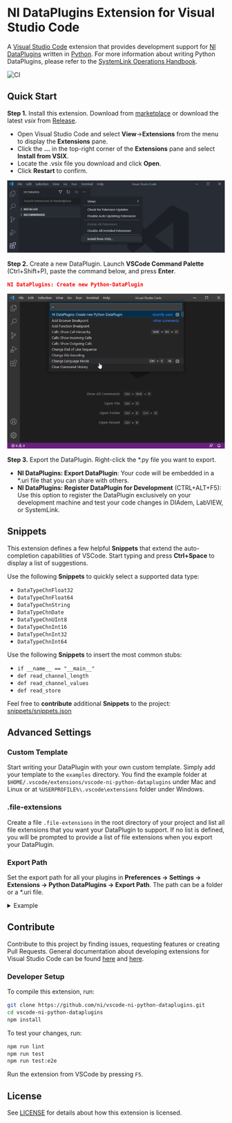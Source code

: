 # NI DataPlugins Extension for Visual Studio Code

A [Visual Studio Code](https://code.visualstudio.com/) extension that provides development support for [NI DataPlugins](https://www.ni.com/downloads/dataplugins) written in [Python](https://www.python.org). For more information about writing Python DataPlugins, please refer to the [SystemLink Operations Handbook](https://operations.systemlink.io/python-dataplugins/python-dataplugins).

![CI](https://github.com/ni/vscode-ni-python-dataplugins/workflows/CI/badge.svg)

## Quick Start

**Step 1.** Install this extension. Download from [marketplace](https://marketplace.visualstudio.com/items?itemName=ni.vscode-ni-python-dataplugins) or download the latest *vsix* from [Release](https://github.com/jschumme/vscode-ni-python-dataplugins/releases).

- Open Visual Studio Code and select __View__->__Extensions__ from the menu to display the __Extensions__ pane.
- Click the __...__ in the top-right corner of the __Extensions__ pane and select __Install from VSIX__.
- Locate the .vsix file you download and click __Open__.
- Click __Restart__ to confirm.

![Installing the extension](./docs/images/install-from-vsix.png)

**Step 2.** Create a new DataPlugin. Launch __VSCode Command Palette__ (Ctrl+Shift+P), paste the command below, and press __Enter__.

```json
NI DataPlugins: Create new Python-DataPlugin
```

![Creating a new DataPlugin](./docs/images/create-new-dataplugin.gif)

**Step 3.** Export the DataPlugin. Right-click the \*.py file you want to export.

- __NI DataPlugins: Export DataPlugin__: Your code will be embedded in a *.uri file that you can share with others.
- __NI DataPlugins: Register DataPlugin for Development__ (CTRL+ALT+F5): Use this option to register the DataPlugin exclusively on your development machine and test your code changes in DIAdem, LabVIEW, or SystemLink.

## Snippets

This extension defines a few helpful __Snippets__ that extend the auto-completion capabilities of VSCode. Start typing and press __Ctrl+Space__ to display a list of suggestions.

Use the following __Snippets__ to quickly select a supported data type:

- `DataTypeChnFloat32`
- `DataTypeChnFloat64`
- `DataTypeChnString`
- `DataTypeChnDate`
- `DataTypeChnUInt8`
- `DataTypeChnInt16`
- `DataTypeChnInt32`
- `DataTypeChnInt64`

Use the following __Snippets__ to insert the most common stubs:

- `if __name__ == "__main__"`
- `def read_channel_length`
- `def read_channel_values`
- `def read_store`

Feel free to __contribute__ additional __Snippets__ to the project: [snippets/snippets.json](./snippets/snippets.json)

## Advanced Settings

### Custom Template

Start writing your DataPlugin with your own custom template. Simply add your template to the `examples` directory. You find the example folder at `$HOME/.vscode/extensions/vscode-ni-python-dataplugins` under Mac and Linux or at `%USERPROFILE%\.vscode\extensions` folder under Windows.

### .file-extensions

Create a file `.file-extensions` in the root directory of your project and list all file extensions that you want your DataPlugin to support. If no list is defined, you will be prompted to provide a list of file extensions when you export your DataPlugin.

### Export Path

Set the export path for all your plugins in __Preferences -> Settings -> Extensions -> Python DataPlugins -> Export Path__. The path can be a folder or a *.uri file.

<details>
<summary>Example</summary>

```json
{
    "Python-DataPlugins.exportPath": "C:\\Temp"
}
// OR
{
    "Python-DataPlugins.exportPath": "C:\\Temp\\MyPlugin.uri"
}
```

</details>

## Contribute

Contribute to this project by finding issues, requesting features or creating Pull Requests. General documentation about developing extensions for Visual Studio Code can be found [here](https://code.visualstudio.com/api) and [here](https://vscode-docs.readthedocs.io/en/stable/extensions/debugging-extensions/).

### Developer Setup

To compile this extension, run:

```sh
git clone https://github.com/ni/vscode-ni-python-dataplugins.git
cd vscode-ni-python-dataplugins
npm install
```

To test your changes, run:

```sh
npm run lint
npm run test
npm run test:e2e
```

Run the extension from VSCode by pressing `F5`.

## License

See [LICENSE](https://github.com/ni/vscode-ni-python-dataplugins/blob/master/LICENSE) for details about how this extension is licensed.
